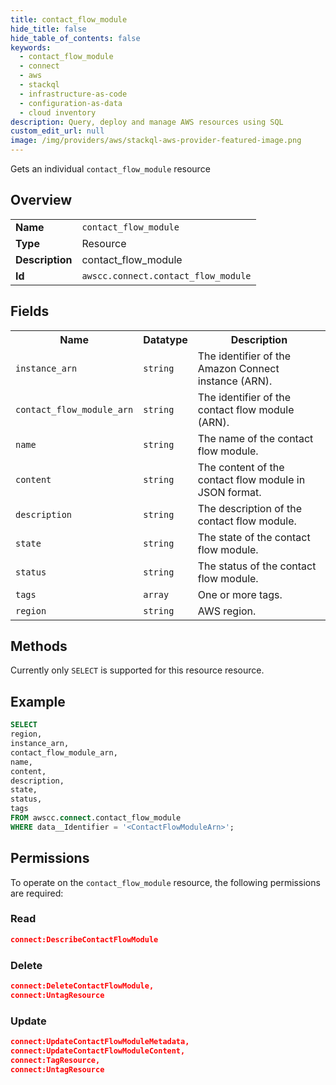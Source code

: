 ```yaml
---
title: contact_flow_module
hide_title: false
hide_table_of_contents: false
keywords:
  - contact_flow_module
  - connect
  - aws
  - stackql
  - infrastructure-as-code
  - configuration-as-data
  - cloud inventory
description: Query, deploy and manage AWS resources using SQL
custom_edit_url: null
image: /img/providers/aws/stackql-aws-provider-featured-image.png
---
```

Gets an individual <code>contact_flow_module</code> resource

## Overview
<table><tbody>
<tr><td><b>Name</b></td><td><code>contact_flow_module</code></td></tr>
<tr><td><b>Type</b></td><td>Resource</td></tr>
<tr><td><b>Description</b></td><td>contact_flow_module</td></tr>
<tr><td><b>Id</b></td><td><code>awscc.connect.contact_flow_module</code></td></tr>
</tbody></table>

## Fields
<table><tbody>
<tr><th>Name</th><th>Datatype</th><th>Description</th></tr>
<tr><td><code>instance_arn</code></td><td><code>string</code></td><td>The identifier of the Amazon Connect instance (ARN).</td></tr>
<tr><td><code>contact_flow_module_arn</code></td><td><code>string</code></td><td>The identifier of the contact flow module (ARN).</td></tr>
<tr><td><code>name</code></td><td><code>string</code></td><td>The name of the contact flow module.</td></tr>
<tr><td><code>content</code></td><td><code>string</code></td><td>The content of the contact flow module in JSON format.</td></tr>
<tr><td><code>description</code></td><td><code>string</code></td><td>The description of the contact flow module.</td></tr>
<tr><td><code>state</code></td><td><code>string</code></td><td>The state of the contact flow module.</td></tr>
<tr><td><code>status</code></td><td><code>string</code></td><td>The status of the contact flow module.</td></tr>
<tr><td><code>tags</code></td><td><code>array</code></td><td>One or more tags.</td></tr>
<tr><td><code>region</code></td><td><code>string</code></td><td>AWS region.</td></tr>

</tbody></table>

## Methods
Currently only <code>SELECT</code> is supported for this resource resource.

## Example
```sql
SELECT
region,
instance_arn,
contact_flow_module_arn,
name,
content,
description,
state,
status,
tags
FROM awscc.connect.contact_flow_module
WHERE data__Identifier = '<ContactFlowModuleArn>';
```

## Permissions

To operate on the <code>contact_flow_module</code> resource, the following permissions are required:

### Read
```json
connect:DescribeContactFlowModule
```

### Delete
```json
connect:DeleteContactFlowModule,
connect:UntagResource
```

### Update
```json
connect:UpdateContactFlowModuleMetadata,
connect:UpdateContactFlowModuleContent,
connect:TagResource,
connect:UntagResource
```

